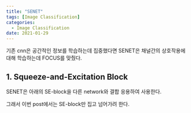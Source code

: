 ```yaml
---
title: "SENET"
tags: [Image Classification]
categories:
  - Image Classification
date: 2021-01-29
---
```


기존 cnn은 공간적인 정보를 학습하는데 집중했다면 SENET은 채널간의 상호작용에 대해 학습하는데 FOCUS를 맞췄다.

## 1. **Squeeze-and-Excitation Block**
SENET은 아래의 SE-block을 다른 network와 결합 응용하여 사용한다.

그래서 이번 post에서는 SE-block만 집고 넘어가려 한다.

